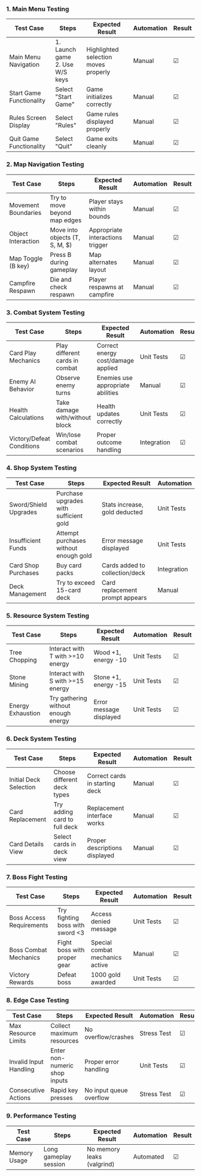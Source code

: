 ### 1. Main Menu Testing

| **Test Case**            | **Steps**                           | **Expected Result**                  | **Automation** | Result |
| ------------------------ | ----------------------------------- | ------------------------------------ | -------------- | ------ |
| Main Menu Navigation     | 1. Launch game  <br>2. Use W/S keys | Highlighted selection moves properly | Manual         | ☑      |
| Start Game Functionality | Select "Start Game"                 | Game initializes correctly           | Manual         | ☑      |
| Rules Screen Display     | Select "Rules"                      | Game rules displayed properly        | Manual         | ☑      |
| Quit Game Functionality  | Select "Quit"                       | Game exits cleanly                   | Manual         | ☑      |

### 2. Map Navigation Testing

| **Test Case**       | **Steps**                      | **Expected Result**              | **Automation** | Result |
| ------------------- | ------------------------------ | -------------------------------- | -------------- | ------ |
| Movement Boundaries | Try to move beyond map edges   | Player stays within bounds       | Manual         | ☑      |
| Object Interaction  | Move into objects (T, S, M, $) | Appropriate interactions trigger | Manual         | ☑      |
| Map Toggle (B key)  | Press B during gameplay        | Map alternates layout            | Manual         | ☑      |
| Campfire Respawn    | Die and check respawn          | Player respawns at campfire      | Manual         | ☑      |

### 3. Combat System Testing

| **Test Case**             | **Steps**                      | **Expected Result**                | **Automation** | Result |
| ------------------------- | ------------------------------ | ---------------------------------- | -------------- | ------ |
| Card Play Mechanics       | Play different cards in combat | Correct energy cost/damage applied | Unit Tests     | ☑      |
| Enemy AI Behavior         | Observe enemy turns            | Enemies use appropriate abilities  | Manual         | ☑      |
| Health Calculations       | Take damage with/without block | Health updates correctly           | Unit Tests     | ☑      |
| Victory/Defeat Conditions | Win/lose combat scenarios      | Proper outcome handling            | Integration    | ☑      |

### 4. Shop System Testing

|**Test Case**|**Steps**|**Expected Result**|**Automation**|
|---|---|---|---|
|Sword/Shield Upgrades|Purchase upgrades with sufficient gold|Stats increase, gold deducted|Unit Tests|
|Insufficient Funds|Attempt purchases without enough gold|Error message displayed|Unit Tests|
|Card Shop Purchases|Buy card packs|Cards added to collection/deck|Integration|
|Deck Management|Try to exceed 15-card deck|Card replacement prompt appears|Manual|

### 5. Resource System Testing

| **Test Case**     | **Steps**                           | **Expected Result**     | **Automation** | Result |
| ----------------- | ----------------------------------- | ----------------------- | -------------- | ------ |
| Tree Chopping     | Interact with T with >=10 energy    | Wood +1, energy -10     | Unit Tests     | ☑      |
| Stone Mining      | Interact with S with >=15 energy    | Stone +1, energy -15    | Unit Tests     | ☑      |
| Energy Exhaustion | Try gathering without enough energy | Error message displayed | Unit Tests     | ☑      |

### 6. Deck System Testing

| **Test Case**          | **Steps**                    | **Expected Result**            | **Automation** | Result |
| ---------------------- | ---------------------------- | ------------------------------ | -------------- | ------ |
| Initial Deck Selection | Choose different deck types  | Correct cards in starting deck | Manual         | ☑      |
| Card Replacement       | Try adding card to full deck | Replacement interface works    | Manual         | ☑      |
| Card Details View      | Select cards in deck view    | Proper descriptions displayed  | Manual         | ☑      |

### 7. Boss Fight Testing

| **Test Case**            | **Steps**                       | **Expected Result**             | **Automation** | Result |
| ------------------------ | ------------------------------- | ------------------------------- | -------------- | ------ |
| Boss Access Requirements | Try fighting boss with sword <3 | Access denied message           | Unit Tests     | ☑      |
| Boss Combat Mechanics    | Fight boss with proper gear     | Special combat mechanics active | Manual         | ☑      |
| Victory Rewards          | Defeat boss                     | 1000 gold awarded               | Unit Tests     | ☑      |

### 8. Edge Case Testing

| **Test Case**          | **Steps**                     | **Expected Result**     | **Automation** | Result |
| ---------------------- | ----------------------------- | ----------------------- | -------------- | ------ |
| Max Resource Limits    | Collect maximum resources     | No overflow/crashes     | Stress Test    | ☑      |
| Invalid Input Handling | Enter non-numeric shop inputs | Proper error handling   | Unit Tests     | ☑      |
| Consecutive Actions    | Rapid key presses             | No input queue overflow | Stress Test    | ☑      |

### 9. Performance Testing

| **Test Case** | **Steps**             | **Expected Result**        | **Automation** | Result |
| ------------- | --------------------- | -------------------------- | -------------- | ------ |
| Memory Usage  | Long gameplay session | No memory leaks (valgrind) | Automated      | ☑      |
